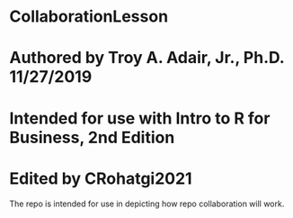 # CollaborationLesson
# Authored by Troy A. Adair, Jr., Ph.D. 11/27/2019
# Intended for use with Intro to R for Business, 2nd Edition

# Edited by CRohatgi2021
The repo is intended for use in depicting how repo collaboration will work.

